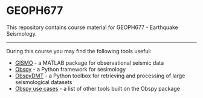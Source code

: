# GEOPH677

This repository contains course material for GEOPH677 - Earthquake Seismology.

----

During this course you may find the following tools useful:

* [GISMO](https://geoscience-community-codes.github.io/GISMO/) - a MATLAB package for observational seismic data
* [Obspy](https://github.com/obspy/obspy/wiki) - a Python framework for sesimology
* [ObspyDMT](https://github.com/kasra-hosseini/obspyDMT) - a Python toolbox for retrieving and processing of large seismological datasets
* [Obspy use cases](https://github.com/obspy/obspy/wiki#use-cases--applications-using-obspy) - a list of other tools built on the Obspy package
